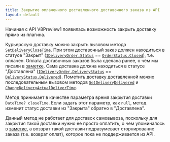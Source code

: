 ```yaml
---
title: Закрытие оплаченного доставленного доставочного заказа из API
layout: default
---
```


Начиная с API V8Preview1 появилась возможность закрыть доставку прямо из плагина.

Курьерскую доставку можно закрыть вызовом метода
[`SetDeliveryCloseTime`](https://iiko.github.io/front.api.sdk/v8/html/M_Resto_Front_Api_Editors_IEditSession_SetDeliveryCloseTime.htm).
При этом доставочный заказ должен находиться в статусе "Закрыт"
([`IDeliveryOrder.Status`](https://iiko.github.io/front.api.sdk/v8/html/P_Resto_Front_Api_Data_Orders_IOrder_Status.htm) ==
[`OrderStatus.Closed`](https://iiko.github.io/front.api.sdk/v8/html/T_Resto_Front_Api_Data_Orders_OrderStatus.htm)),
т.е. оплачен. Оплата доставочных заказов была сделана ранее, о чём мы писали в
[заметке](https://iiko.github.io/front.api.doc/2020/11/23/pay-deliveries.md).
Сама доставка должна находиться в статусе "Доставлена"
([`IDeliveryOrder.DeliveryStatus`](https://iiko.github.io/front.api.sdk/v8/html/P_Resto_Front_Api_Data_Orders_IDeliveryOrder_DeliveryStatus.htm) ==
[`DeliveryStatus.Delivered`](https://iiko.github.io/front.api.sdk/v8/html/T_Resto_Front_Api_Data_Brd_DeliveryStatus.htm)).
Пометить доставку доставленной можно последовательным вызовом методов
[`SetDeliveryDelivered`](https://iiko.github.io/front.api.sdk/v8/html/M_Resto_Front_Api_Editors_IEditSession_SetDeliveryDelivered.htm) и
[`ChangeDeliveryActualDeliverTime`](https://iiko.github.io/front.api.sdk/v8/html/M_Resto_Front_Api_Editors_IEditSession_ChangeDeliveryActualDeliverTime.htm).

Метод принимает в качестве параметра время закрытия доставки `DateTime? closeTime`.
Если задать этот параметр, как `null`, метод изменит статус доставки из "Закрыта" обратно в "Доставлена".

Данный метод не работает для доставок самовывоза, поскольку для закрытия такой доставки нужно ее просто оплатить, о чем упоминалось в
[заметке](https://iiko.github.io/front.api.doc/2020/11/23/pay-deliveries.md),
а возврат такой доставки подразумевает сторнирование заказа (т.е. возврат оплат), которое пока не поддерживается из API.
